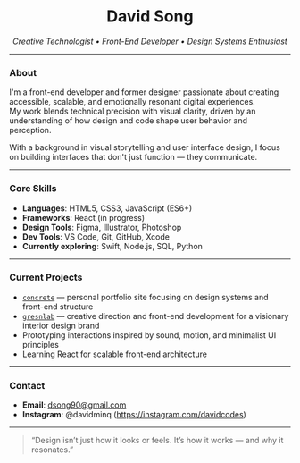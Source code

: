 <h1 align="center">David Song</h1>
<p align="center"><i>Creative Technologist • Front-End Developer • Design Systems Enthusiast</i></p>

---

### About

I'm a front-end developer and former designer passionate about creating accessible, scalable, and emotionally resonant digital experiences.  
My work blends technical precision with visual clarity, driven by an understanding of how design and code shape user behavior and perception.

With a background in visual storytelling and user interface design, I focus on building interfaces that don't just function — they communicate.

---

### Core Skills

- **Languages**: HTML5, CSS3, JavaScript (ES6+)
- **Frameworks**: React (in progress)
- **Design Tools**: Figma, Illustrator, Photoshop
- **Dev Tools**: VS Code, Git, GitHub, Xcode  
- **Currently exploring**: Swift, Node.js, SQL, Python

---

### Current Projects

- [`concrete`](https://github.com/davidminq/concrete) — personal portfolio site focusing on design systems and front-end structure  
- [`gresnlab`](https://github.com/davidminq/gresnlab) — creative direction and front-end development for a visionary interior design brand  
- Prototyping interactions inspired by sound, motion, and minimalist UI principles  
- Learning React for scalable front-end architecture

---

### Contact

- **Email**: dsong90@gmail.com  
- **Instagram**: @davidminq (https://instagram.com/davidcodes)

---

> “Design isn’t just how it looks or feels. It’s how it works — and why it resonates.”
